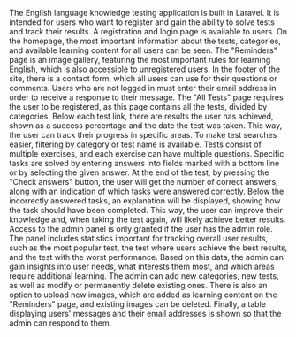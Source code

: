The English language knowledge testing application is built in Laravel. 
It is intended for users who want to register and gain the ability to solve tests and track their results. A registration and login page is available to users.
On the homepage, the most important information about the tests, categories, and available learning content for all users can be seen.
The "Reminders" page is an image gallery, featuring the most important rules for learning English, which is also accessible to unregistered users.
In the footer of the site, there is a contact form, which all users can use for their questions or comments. Users who are not logged in must enter their email address in order to receive a response to their message.
The "All Tests" page requires the user to be registered, as this page contains all the tests, divided by categories. 
Below each test link, there are results the user has achieved, shown as a success percentage and the date the test was taken. This way, the user can track their progress in specific areas. 
To make test searches easier, filtering by category or test name is available.
Tests consist of multiple exercises, and each exercise can have multiple questions. 
Specific tasks are solved by entering answers into fields marked with a bottom line or by selecting the given answer. At the end of the test, by pressing the "Check answers" button, the user will get the number of correct answers, along with an indication of which tasks were answered correctly. 
Below the incorrectly answered tasks, an explanation will be displayed, showing how the task should have been completed. 
This way, the user can improve their knowledge and, when taking the test again, will likely achieve better results.
Access to the admin panel is only granted if the user has the admin role.
The panel includes statistics important for tracking overall user results, such as the most popular test, the test where users achieve the best results, and the test with the worst performance. 
Based on this data, the admin can gain insights into user needs, what interests them most, and which areas require additional learning.
The admin can add new categories, new tests, as well as modify or permanently delete existing ones. 
There is also an option to upload new images, which are added as learning content on the "Reminders" page, and existing images can be deleted.
Finally, a table displaying users' messages and their email addresses is shown so that the admin can respond to them.
